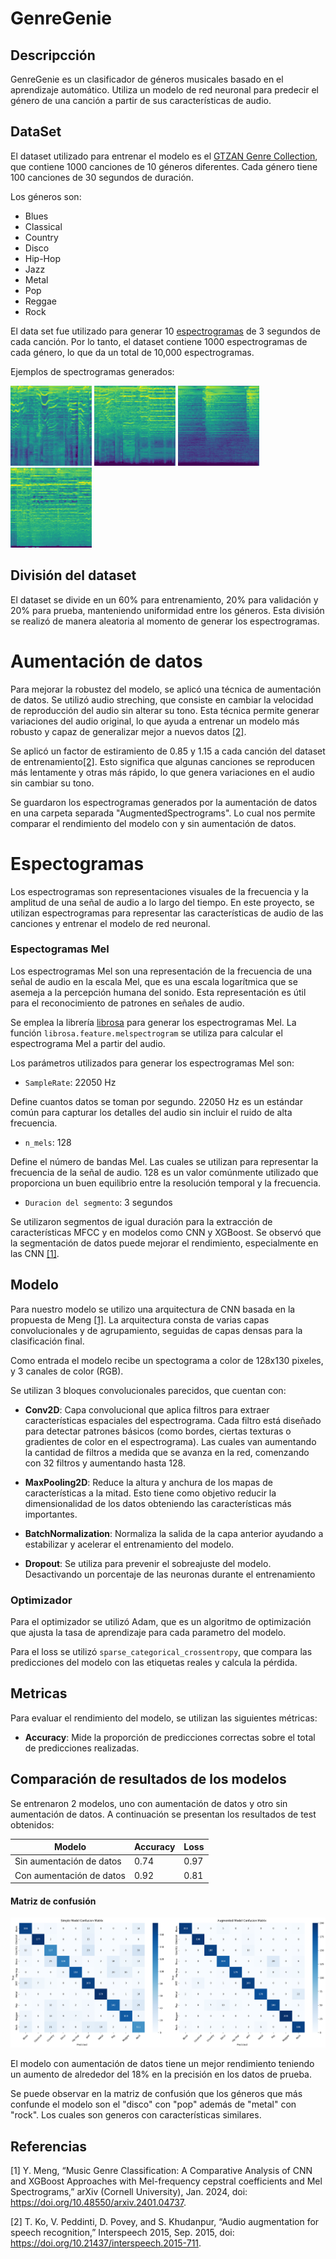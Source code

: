# GenreGenie

## Descripcción

GenreGenie es un clasificador de géneros musicales basado en el aprendizaje automático. Utiliza un modelo de red neuronal para predecir el género de una canción a partir de sus características de audio.

## DataSet

El dataset utilizado para entrenar el modelo es el [GTZAN Genre Collection](https://www.kaggle.com/code/dapy15/music-genre-classification#Classifier), que contiene 1000 canciones de 10 géneros diferentes. Cada género tiene 100 canciones de 30 segundos de duración.

Los géneros son:

- Blues
- Classical
- Country
- Disco
- Hip-Hop
- Jazz
- Metal
- Pop
- Reggae
- Rock

El data set fue utilizado para generar 10 [espectrogramas](#espectogramas) de 3 segundos de cada canción. Por lo tanto, el dataset contiene 1000 espectrogramas de cada género, lo que da un total de 10,000 espectrogramas.

Ejemplos de spectrogramas generados:

![PopSpectogram](Data/AugmentedSpectrograms/test/pop/pop.00004_seg_1.png)
![RockSpectogram](Data/AugmentedSpectrograms/test/rock/rock.00005_seg_1.png)
![JazzSpectogram](Data/AugmentedSpectrograms/test/jazz/jazz.00003_seg_1.png)
![MetalSpectogram](Data/AugmentedSpectrograms/test/metal/metal.00006_seg_3.png)

## División del dataset

El dataset se divide en un 60% para entrenamiento, 20% para validación y 20% para prueba, manteniendo uniformidad entre los géneros. Esta división se realizó de manera aleatoria al momento de generar los espectrogramas.

# Aumentación de datos

Para mejorar la robustez del modelo, se aplicó una técnica de aumentación de datos. Se utilizó audio streching, que consiste en cambiar la velocidad de reproducción del audio sin alterar su tono. Esta técnica permite generar variaciones del audio original, lo que ayuda a entrenar un modelo más robusto y capaz de generalizar mejor a nuevos datos [[2]](#referencias).

Se aplicó un factor de estiramiento de 0.85 y 1.15 a cada canción del dataset de entrenamiento[[2]](#referencias). Esto significa que algunas canciones se reproducen más lentamente y otras más rápido, lo que genera variaciones en el audio sin cambiar su tono.

Se guardaron los espectrogramas generados por la aumentación de datos en una carpeta separada "AugmentedSpectrograms". Lo cual nos permite comparar el rendimiento del modelo con y sin aumentación de datos.

# Espectogramas

Los espectrogramas son representaciones visuales de la frecuencia y la amplitud de una señal de audio a lo largo del tiempo. En este proyecto, se utilizan espectrogramas para representar las características de audio de las canciones y entrenar el modelo de red neuronal.

### Espectogramas Mel

Los espectrogramas Mel son una representación de la frecuencia de una señal de audio en la escala Mel, que es una escala logarítmica que se asemeja a la percepción humana del sonido. Esta representación es útil para el reconocimiento de patrones en señales de audio.

Se emplea la librería [librosa](https://librosa.org/doc/main/index.html) para generar los espectrogramas Mel. La función `librosa.feature.melspectrogram` se utiliza para calcular el espectrograma Mel a partir del audio.

Los parámetros utilizados para generar los espectrogramas Mel son:

- `SampleRate`: 22050 Hz

Define cuantos datos se toman por segundo. 22050 Hz es un estándar común para capturar los detalles del audio sin incluir el ruido de alta frecuencia.

- `n_mels`: 128

Define el número de bandas Mel. Las cuales se utilizan para representar la frecuencia de la señal de audio. 128 es un valor comúnmente utilizado que proporciona un buen equilibrio entre la resolución temporal y la frecuencia.

- `Duracion del segmento`: 3 segundos

Se utilizaron segmentos de igual duración para la extracción de características MFCC y en modelos como CNN y XGBoost. Se observó que la segmentación de datos puede mejorar el rendimiento, especialmente en las CNN [[1]](#referencias).

## Modelo

Para nuestro modelo se utilizo una arquitectura de CNN basada en la propuesta de Meng [[1]](#referencias). La arquitectura consta de varias capas convolucionales y de agrupamiento, seguidas de capas densas para la clasificación final.

Como entrada el modelo recibe un spectograma a color de 128x130 pixeles, y 3 canales de color (RGB).

Se utilizan 3 bloques convolucionales parecidos, que cuentan con:

- **Conv2D**: Capa convolucional que aplica filtros para extraer características espaciales del espectrograma. Cada filtro está diseñado para detectar patrones básicos (como bordes, ciertas texturas o gradientes de color en el espectrograma). Las cuales van aumentando la cantidad de filtros a medida que se avanza en la red, comenzando con 32 filtros y aumentando hasta 128.

- **MaxPooling2D**: Reduce la altura y anchura de los mapas de características a la mitad. Esto tiene como objetivo reducir la dimensionalidad de los datos obteniendo las características más importantes.

- **BatchNormalization**: Normaliza la salida de la capa anterior ayudando a estabilizar y acelerar el entrenamiento del modelo.

- **Dropout**: Se utiliza para prevenir el sobreajuste del modelo. Desactivando un porcentaje de las neuronas durante el entrenamiento

### Optimizador

Para el optimizador se utilizó Adam, que es un algoritmo de optimización que ajusta la tasa de aprendizaje para cada parametro del modelo.

Para el loss se utilizó `sparse_categorical_crossentropy`, que compara las predicciones del modelo con las etiquetas reales y calcula la pérdida.

## Metricas

Para evaluar el rendimiento del modelo, se utilizan las siguientes métricas:

- **Accuracy**: Mide la proporción de predicciones correctas sobre el total de predicciones realizadas.

## Comparación de resultados de los modelos

Se entrenaron 2 modelos, uno con aumentación de datos y otro sin aumentación de datos. A continuación se presentan los resultados de test obtenidos:

| Modelo                   | Accuracy | Loss |
| ------------------------ | -------- | ---- |
| Sin aumentación de datos | 0.74     | 0.97 |
| Con aumentación de datos | 0.92     | 0.81 |

#### Matriz de confusión

![ConfusionMatrix](static/confusion_matrix.png)

El modelo con aumentación de datos tiene un mejor rendimiento teniendo un aumento de alrededor del 18% en la precisión en los datos de prueba.

Se puede observar en la matriz de confusión que los géneros que más confunde el modelo son el "disco" con "pop" además de "metal" con "rock". Los cuales son generos con características similares. 

## Referencias

[1] Y. Meng, “Music Genre Classification: A Comparative Analysis of CNN and XGBoost Approaches with Mel-frequency cepstral coefficients and Mel Spectrograms,” arXiv (Cornell University), Jan. 2024, doi: https://doi.org/10.48550/arxiv.2401.04737.

[2] T. Ko, V. Peddinti, D. Povey, and S. Khudanpur, “Audio augmentation for speech recognition,” Interspeech 2015, Sep. 2015, doi: https://doi.org/10.21437/interspeech.2015-711.
